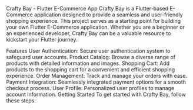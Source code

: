 Crafty Bay - Flutter E-Commerce App
Crafty Bay is a Flutter-based E-Commerce application designed to provide a seamless and user-friendly shopping experience. This project serves as a starting point for building your own Flutter E-Commerce application. Whether you are a beginner or an experienced developer, Crafty Bay can be a valuable resource to kickstart your Flutter journey.

Features
User Authentication: Secure user authentication system to safeguard user accounts.
Product Catalog: Browse a diverse range of products with detailed information and images.
Shopping Cart: Add products to the shopping cart for a convenient and efficient shopping experience.
Order Management: Track and manage your orders with ease.
Payment Integration: Seamlessly integrated payment options for a smooth checkout process.
User Profile: Personalized user profiles to manage account information.
Getting Started
To get started with Crafty Bay, follow these steps:

